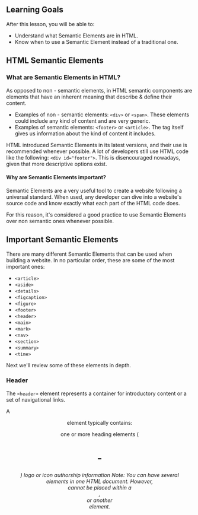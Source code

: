 ## Learning Goals

After this lesson, you will be able to:

- Understand what Semantic Elements are in HTML.
- Know when to use a Semantic Element instead of a traditional one.

## HTML Semantic Elements

### What are Semantic Elements in HTML?

As opposed to non - semantic elements, in HTML semantic components are elements that have an inherent meaning that describe & define their content.

- Examples of non - semantic elements: `<div>` or `<span>`. These elements could include any kind of content and are very generic.
- Examples of semantic elements: `<footer>` or `<article>`. The tag itself gives us information about the kind of content it includes.

HTML introduced Semantic Elements in its latest versions, and their use is recommended whenever possible. A lot of developers still use HTML code like the following: `<div id="footer">`. This is disencouraged nowadays, given that more descriptive options exist.

#### Why are Semantic Elements important?

Semantic Elements are a very useful tool to create a website following a universal standard. When used, any developer can dive into a website's source code and know exactly what each part of the HTML code does.

For this reason, it's considered a good practice to use Semantic Elements over non semantic ones whenever possible.

## Important Semantic Elements

There are many different Semantic Elements that can be used when building a website. In no particular order, these are some of the most important ones:

- `<article>`
- `<aside>`
- `<details>`
- `<figcaption>`
- `<figure>`
- `<footer>`
- `<header>`
- `<main>`
- `<mark>`
- `<nav>`
- `<section>`
- `<summary>`
- `<time>`

Next we'll review some of these elements in depth.

### Header

The `<header>` element represents a container for introductory content or a set of navigational links.

A <header> element typically contains:

one or more heading elements (<h1> - <h6>)
logo or icon
authorship information
Note: You can have several <header> elements in one HTML document. However, <header> cannot be placed within a <footer>, <address> or another <header> element.
